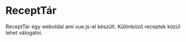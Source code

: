# ReceptTár

ReceptTár egy weboldal ami vue.js-el készült. Különböző receptek közül lehet válogatni.
